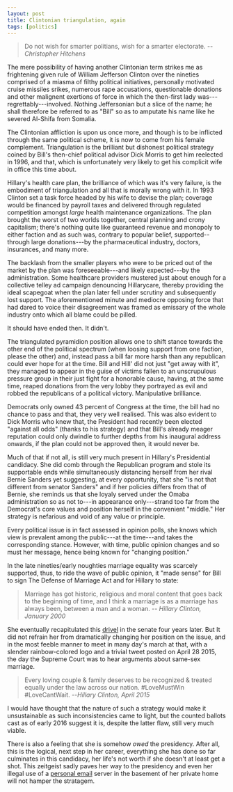 ```yaml
---
layout: post
title: Clintonian triangulation, again
tags: [politics]
---
```


> Do not wish for smarter politians, wish for a smarter electorate.
> --<cite>Christopher Hitchens</cite>

The mere possibility of having another Clintonian term strikes me as frightening given rule of William Jefferson Clinton over the nineties comprised of a miasma of filthy political initiatives, personally motivated cruise missiles srikes, numerous rape accusations, questionable donations and other malignent exertions of force in which the then-first lady was---regrettably---involved. Nothing Jeffersonian but a slice of the name; he shall therefore be referred to as "Bill" so as to amputate his name like he severed Al-Shifa from Somalia.

The Clintonian affliction is upon us once more, and though is to be inflicted through the same political scheme, it is now to come from his female complement. Triangulation is the brilliant but dishonest political strategy coined by Bill's then-chief political advisor Dick Morris to get him reelected in 1996, and that, which is unfortunately very likely to get his complicit wife in office this time about.

Hillary's health care plan, the brilliance of which was it's very failure, is the embodiment of triangulation and all that is morally wrong with it. In 1993 Clinton set a task force headed by his wife to devise the plan; coverage would be financed by payroll taxes and delivered through regulated competition amongst *large* health maintenance organizations. The plan brought the worst of two worlds together, central planning and crony capitalism; there's nothing quite like guaranteed revenue and monopoly to either faction and as such was, contrary to popular belief, supported--through large donations---by the pharmaceutical industry, doctors, insurances, and many more. 

The backlash from the smaller players who were to be priced out of the market by the plan was foreseeable---and likely expected---by the administration. Some healthcare providers mustered just about enough for a collective telley ad campaign denouncing Hillarycare, thereby providing the ideal scapegoat when the plan later fell under scrutiny and subsequently lost support. The aforementioned minute and mediocre opposing force that had dared to voice their disagreement was framed as emissary of the whole industry onto which all blame could be pilled. 

It should have ended then. It didn't.

The triangulated pyramidion position allows one to shift stance towards the other end of the political spectrum (when loosing support from one faction, please the other) and, instead pass a bill far more harsh than any republican could ever hope for at the time. Bill and Hill' did not just "get away with it", they managed to appear in the guise of victims fallen to an unscrupulous pressure group in their just fight for a honorable cause, having, at the same time, reaped donations from the very lobby they portrayed as evil and robbed the republicans of a political victory. Manipulative brilliance.

Democrats only owned 43 percent of Congress at the time, the bill had no chance to pass and that, they very well realised. This was also evident to Dick Morris who knew that, the President had recently been elected "against all odds" (thanks to his strategy) and that Bill's already meager reputation could only dwindle to further depths from his inaugural address onwards, if the plan could not be approved then, it would never be. 

Much of that if not all, is still very much present in Hillary's Presidential candidacy. She did comb through the Republican program and stole its supportable ends while simultaneously distancing herself from her rival Bernie Sanders yet suggesting, at every opportunity, that she "is not that different from senator Sanders" and if her policies differs from that of Bernie, she reminds us that she loyaly served under the Omaba administration so as not to---in appearance only---strand too far from the Democrat's core values and position herself in the convenient "middle." Her strategy is nefarious and void of any value or principle. 

Every political issue is in fact assessed in opinion polls, she knows which view is prevalent among the public---at the time---and takes the corresponding stance. However, with time, public opinion changes and so must her message, hence being known for "changing position." 

In the late nineties/early noughties marriage equality was scarcely supported, thus, to ride the wave of public opinion, it "made sense" for Bill to sign The Defense of Marriage Act and for Hillary to state:

> Marriage has got historic, religious and moral content that goes back to the beginning of time, and I think a marriage is as a marriage has always been, between a man and a woman.
> -- <cite>Hillary Clinton, January 2000</cite>

She eventually recapitulated this [drivel](https://www.youtube.com/watch?v=6I1-r1YgK9I) in the senate four years later. But It did not refrain her from dramatically changing her position on the issue, and in the most feeble manner to meet in many day's march at that, with a slender rainbow-colored logo and a trivial tweet posted on April 28 2015, the day the Supreme Court was to hear arguments about same-sex marriage.

> Every loving couple & family deserves to be recognized & treated equally under the law across our nation. #LoveMustWin #LoveCantWait.
> --<cite>Hillary Clinton, April 2015</cite>

I would have thought that the nature of such a strategy would make it unsustainable as such inconsistencies came to light, but the counted ballots cast as of early 2016 suggest it is, despite the latter flaw, still very much viable. 

There is also a feeling that she is somehow *owed* the presidency. After all, this is the logical, next step in her career, everything she has done so far culminates in this candidacy, her life's not worth if she doesn't at least get a shot. This zeitgeist sadly paves her way to the presidency and even her illegal use of a [personal email](https://github.com/JohnCoene/rodham) server in the basement of her private home will not hamper the stratagem.
